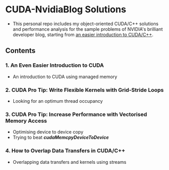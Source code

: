 # CUDA-NvidiaBlog Solutions
- This personal repo includes my object-oriented CUDA/C++ solutions and performance analysis for the sample problems of NVIDIA's brilliant developer blog, starting from [an easier introduction to CUDA/C++](https://developer.nvidia.com/blog/even-easier-introduction-cuda/). 


## Contents
### 1. An Even Easier Introduction to CUDA
- An introduction to CUDA using managed memory

### 2. CUDA Pro Tip: Write Flexible Kernels with Grid-Stride Loops
- Looking for an optimum thread occupancy

### 3. CUDA Pro Tip: Increase Performance with Vectorised Memory Access
- Optimising device to device copy
- Trying to beat ***cudaMemcpyDeviceToDevice***

### 4. How to Overlap Data Transfers in CUDA/C++
- Overlapping data transfers and kernels using streams
